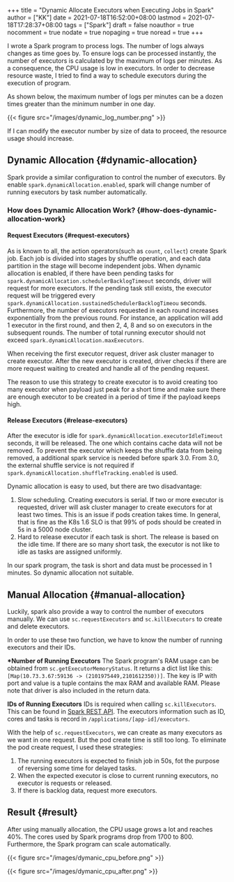 +++
title = "Dynamic Allocate Executors when Executing Jobs in Spark"
author = ["KK"]
date = 2021-07-18T16:52:00+08:00
lastmod = 2021-07-18T17:28:37+08:00
tags = ["Spark"]
draft = false
noauthor = true
nocomment = true
nodate = true
nopaging = true
noread = true
+++

I wrote a Spark program to process logs. The number of logs always changes as time goes by. To ensure logs can be processed instantly, the number of executors is calculated by the maximum of logs per minutes. As a consequence, the CPU usage is low in executors. In order to decrease resource waste, I tried to find a way to schedule executors during the execution of program.

As shown below, the maximum number of logs per minutes can be a dozen times greater than the minimum number in one day.

{{< figure src="/images/dynamic_log_number.png" >}}

If I can modify the executor number by size of data to proceed, the resource usage should increase.


## Dynamic Allocation {#dynamic-allocation}

Spark provide a similar configuration to control the number of executors. By enable `spark.dynamicAllocation.enabled`, spark will change number of running executors by task number automatically.


### How does Dynamic Allocation Work? {#how-does-dynamic-allocation-work}


#### Request Executors {#request-executors}

As is known to all, the action operators(such as `count`, `collect`) create Spark job. Each job is divided into stages by shuffle operation, and each data partition in the stage will become independent jobs. When dynamic allocation is enabled, if there have been pending tasks for `spark.dynamicAllocation.schedulerBacklogTimeout` seconds, driver will request for more executors. If the pending task still exists, the executor request will be triggered every `spark.dynamicAllocation.sustainedSchedulerBacklogTimeou` seconds. Furthermore, the number of executors requested in each round increases exponentially from the previous round. For instance, an application will add 1 executor in the first round, and then 2, 4, 8 and so on executors in the subsequent rounds. The number of total running executor should not exceed `spark.dynamicAllocation.maxExecutors`.

When receiving the first executor request, driver ask cluster manager to create executor. After the new executor is created, driver checks if there are more request waiting to created and handle all of the pending request.

The reason to use this strategy to create executor is to avoid creating too many executor when payload just peak for a short time and make sure there are enough executor to be created in a period of time if the payload keeps high.


#### Release Executors {#release-executors}

After the executor is idle for `spark.dynamicAllocation.executorIdleTimeout` seconds, it will be released. The one which contains cache data will not be removed. To prevent the executor which keeps the shuffle data from being removed, a additional spark service is needed before spark 3.0. From 3.0, the external shuffle service is not required if `spark.dynamicAllocation.shuffleTracking.enabled` is used.

Dynamic allocation is easy to used, but there are two disadvantage:

1.  Slow scheduling. Creating executors is serial. If two or more executor is requested, driver will ask cluster manager to create executors for at least two times. This is an issue if pods creation takes time. In general, that is fine as the K8s 1.6 SLO is that 99% of pods should be created in 5s in a 5000 node cluster.
2.  Hard to release executor if each task is short. The release is based on the idle time. If there are so many short task, the executor is not like to idle as tasks are assigned uniformly.

In our spark program, the task is short and data must be processed in 1 minutes. So dynamic allocation not suitable.


## Manual Allocation {#manual-allocation}

Luckily, spark also provide a way to control the number of executors manually. We can use `sc.requestExecutors` and `sc.killExecutors` to create and delete executors.

In order to use these two function, we have to know the number of running executors and their IDs.

**\*Number of Running Executors**
The Spark program's RAM usage can be obtained from `sc.getExecutorMemoryStatus`. It returns a dict list like this: `[Map(10.73.3.67:59136 -> (2101975449,2101612350))]`. The key is IP with port and value is a tuple contains the max RAM and available RAM. Please note that driver is also included in the return data.

****IDs of Running Executors****
IDs is required when calling `sc.killExecutors`. This can be found in [Spark REST API](https://spark.apache.org/docs/latest/monitoring.html#rest-api). The executors information such as ID, cores and tasks is record in `/applications/[app-id]/executors`.

With the help of `sc.requestExecutors`, we can create as many executors as we want in one request. But the pod create time is still too long. To eliminate the pod create request, I used these strategies:

1.  The running executors is expected to finish job in 50s, fot the purpose of reversing some time for delayed tasks.
2.  When the expected executor is close to current running executors, no executor is requests or released.
3.  If there is backlog data, request more executors.


## Result {#result}

After using manually allocation, the CPU usage grows a lot and reaches 40%. The cores used by Spark programs drop from 1700 to 800. Furthermore, the Spark program can scale automatically.

{{< figure src="/images/dymanic_cpu_before.png" >}}

{{< figure src="/images/dymanic_cpu_after.png" >}}
